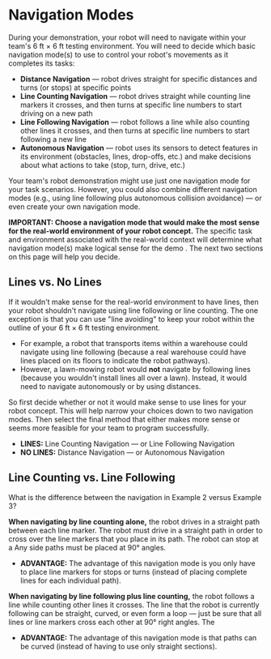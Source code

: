 # Navigation Modes

During your demonstration, your robot will need to navigate within your team's 6 ft × 6 ft testing environment. You will need to decide which basic navigation mode\(s\) to use to control your robot's movements as it completes its tasks:

* **Distance Navigation** — robot drives straight for specific distances and turns \(or stops\) at specific points
* **Line Counting Navigation** — robot drives straight while counting line markers it crosses, and then turns at specific line numbers to start driving on a new path
* **Line Following Navigation** — robot follows a line while also counting other lines it crosses, and then turns at specific line numbers to start following a new line
* **Autonomous Navigation** — robot uses its sensors to detect features in its environment \(obstacles, lines, drop-offs, etc.\) and make decisions about what actions to take \(stop, turn, drive, etc.\)

Your team's robot demonstration might use just one navigation mode for your task scenarios. However, you could also combine different navigation modes \(e.g., using line following plus autonomous collision avoidance\) — or even create your own navigation mode.

**IMPORTANT: Choose a navigation mode that would make the most sense for the real-world environment of your robot concept.** The specific task and environment associated with the real-world context will determine what navigation mode\(s\) make logical sense for the demo . The next two sections on this page will help you decide.

## Lines vs. No Lines

If it wouldn't make sense for the real-world environment to have lines, then your robot shouldn't navigate using line following or line counting. The one exception is that you can use "line avoiding" to keep your robot within the outline of your 6 ft × 6 ft testing environment.

* For example, a robot that transports items within a warehouse could navigate using line following \(because a real warehouse could have lines placed on its floors to indicate the robot pathways\).
* However, a lawn-mowing robot would **not** navigate by following lines \(because you wouldn't install lines all over a lawn\). Instead, it would need to navigate autonomously or by using distances.

So first decide whether or not it would make sense to use lines for your robot concept. This will help narrow your choices down to two navigation modes. Then select the final method that either makes more sense or seems more feasible for your team to program successfully.

* **LINES:** Line Counting Navigation — or Line Following Navigation
* **NO LINES:** Distance Navigation — or Autonomous Navigation

## Line Counting vs. Line Following

What is the difference between the navigation in Example 2 versus Example 3?

**When navigating by line counting alone,** the robot drives in a straight path between each line marker. The robot must drive in a straight path in order to cross over the line markers that you place in its path. The robot can stop at a Any side paths must be placed at 90° angles.

* **ADVANTAGE:** The advantage of this navigation mode is you only have to place line markers for stops or turns \(instead of placing complete lines for each individual path\).

**When navigating by line following plus line counting,** the robot follows a line while counting other lines it crosses. The line that the robot is currently following can be straight, curved, or even form a loop — just be sure that all lines or line markers cross each other at 90° right angles. The 

* **ADVANTAGE:** The advantage of this navigation mode is that paths can be curved \(instead of having to use only straight sections\).

